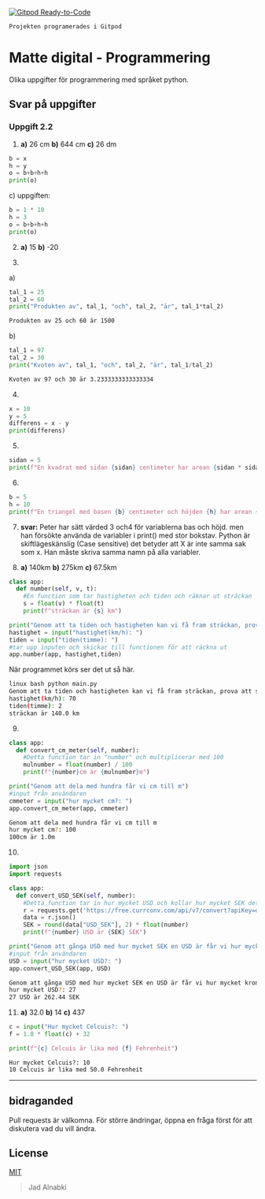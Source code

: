 [![Gitpod Ready-to-Code](https://img.shields.io/badge/Gitpod-Ready--to--Code-blue?logo=gitpod)](https://gitpod.io/#https://github.com/theXtroyer1221/python-Navestadskolan) 

`Projekten programerades i Gitpod`
# Matte digital - Programmering

Olika uppgifter för programmering med språket python.

## Svar på uppgifter

### Uppgift 2.2

1. **a)** 26 cm **b)** 644 cm **c)** 26 dm 
 
```python
b = x
h = y
o = b+b+h+h
print(o)
```
c) uppgiften:
```python
b = 1 * 10
h = 3
o = b+b+h+h
print(o)
```

2. **a)** 15 **b)** -20

3. 
a)
```python
tal_1 = 25
tal_2 = 60
print("Produkten av", tal_1, "och", tal_2, "är", tal_1*tal_2)
```
```bash
Produkten av 25 och 60 är 1500
```
b)
```python
tal_1 = 97
tal_2 = 30
print("Kvoten av", tal_1, "och", tal_2, "är", tal_1/tal_2)
```
```bash
Kvoten av 97 och 30 är 3.2333333333333334
```
4.
```python
x = 10
y = 5
differens = x - y
print(differens)
```

5.
```python
sidan = 5
print(f"En kvadrat med sidan {sidan} centimeter har arean {sidan * sidan} kvadratcentimeter ")
```

6.
```python
b = 5
h = 10 
print(f"En triangel med basen {b} centimeter och höjden {h} har arean {b * h / 2}")
```

7. **svar:** Peter har sätt värded 3 och4 för variablerna bas och höjd. men han försökte använda de variabler i print() med stor bokstav. Python är skiftlägeskänslig (Case sensitive) det betyder att X är inte samma sak som x. Han måste skriva samma namn på alla variabler. 

8. **a)** 140km **b)** 275km **c)** 67.5km
```python
class app:
  def number(self, v, t):
    #En function som tar hastigheten och tiden och räknar ut sträckan
    s = float(v) * float(t)
    print(f"sträckan är {s} km")

print("Genom att ta tiden och hastigheten kan vi få fram sträckan, prova att sätta in nformationen för programmet")
hastighet = input("hastighet(km/h): ")
tiden = input("tiden(timme): ")
#tar upp inputen och skickar till functionen för att räckna ut
app.number(app, hastighet,tiden)
```
När programmet körs ser det ut så här.
```bash
linux bash python main.py
Genom att ta tiden och hastigheten kan vi få fram sträckan, prova att sätta in nformationen för programmet
hastighet(km/h): 70
tiden(timme): 2
sträckan är 140.0 km
```

9. 
```python
class app:
  def convert_cm_meter(self, number):
    #Detta function tar in "number" och multiplicerar med 100 
    mulnumber = float(number) / 100 
    print(f"{number}cm är {mulnumber}m")

print("Genom att dela med hundra får vi cm till m")
#input från användaren
cmmeter = input("hur mycket cm?: ")
app.convert_cm_meter(app, cmmeter)
```
```bash
Genom att dela med hundra får vi cm till m
hur mycket cm?: 100
100cm är 1.0m
```

10. 
```python
import json
import requests

class app:
  def convert_USD_SEK(self, number):
    #Detta function tar in hur mycket USD och kollar hur mycket SEK det är i nätet, sedan räcknar det ut priset     
    r = requests.get('https://free.currconv.com/api/v7/convert?apiKey=do-not-use-this-key&q=USD_SEK&compact=ultra')
    data = r.json()
    SEK = round(data["USD_SEK"], 2) * float(number)
    print(f"{number} USD är {SEK} SEK")

print("Genom att gånga USD med hur mycket SEK en USD är får vi hur mycket kroner det är")
#input från användaren
USD = input("hur mycket USD?: ")
app.convert_USD_SEK(app, USD)
```
```bash
Genom att gånga USD med hur mycket SEK en USD är får vi hur mycket kroner det är
hur mycket USD?: 27
27 USD är 262.44 SEK
```

11. **a)** 32.0 **b)** 14 **c)** 437
```python
c = input("Hur mycket Celcuis?: ")
f = 1.8 * float(c) + 32

print(f"{c} Celcuis är lika med {f} Fehrenheit")
```
```
Hur mycket Celcuis?: 10
10 Celcuis är lika med 50.0 Fehrenheit
```
---
## bidraganded
Pull requests är välkomna. För större ändringar, öppna en fråga först för att diskutera vad du vill ändra.

## License
[MIT](https://choosealicense.com/licenses/mit/)

> Jad Alnabki